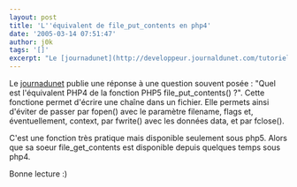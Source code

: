 ```yaml
---
layout: post
title: 'L''équivalent de file_put_contents en php4'
date: '2005-03-14 07:51:47'
author: j0k
tags: '[]'
excerpt: "Le [journadunet](http://developpeur.journaldunet.com/tutoriel/php/050315-php-remplacer-file-put-contents.shtml) publie une réponse à une question souvent posée : \"Quel est l'équivalent PHP4 de la fonction PHP5 file_put_contents() ?\".     \nCette fonctione permet d'écrire une chaîne dans un fichier. Elle permets ainsi d'éviter de passer par fopen() avec le      …"
---
```


Le [journadunet](http://developpeur.journaldunet.com/tutoriel/php/050315-php-remplacer-file-put-contents.shtml) publie une réponse à une question souvent posée : "Quel est l'équivalent PHP4 de la fonction PHP5 file_put_contents() ?".
Cette fonctione permet d'écrire une chaîne dans un fichier. Elle permets ainsi d'éviter de passer par fopen() avec le paramètre filename, flags et, éventuellement, context, par fwrite() avec les données data, et par fclose().

C'est une fonction très pratique mais disponible seulement sous php5. Alors que sa soeur file_get_contents est disponible depuis quelques temps sous php4.

Bonne lecture :)
